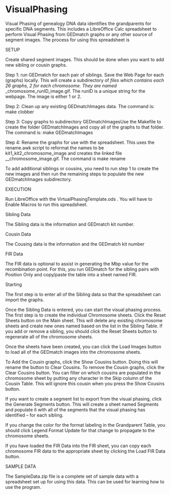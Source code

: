 # VisualPhasing



Visual Phasing of genealogy DNA data identifies the grandparents for specific DNA segments. This includes a LibreOffice Calc spreadsheet to perform Visual Phasing from GEDmatch graphs or any other source of segment images. The process for using this spreadsheet is

SETUP

Create shared segment images. This should be done when you want to add new sibling or cousin graphs.

Step 1: run GEDmatch for each pair of siblings. Save the Web Page for each (graphs) locally. This will create a subdirectory of <name>_files which contains each 26 graphs, 2 for each chromosome. They are named <kit1>_<kit2>_chromosome_runID_image.gif. The runID is a unique string for the webpage. The image is either 1 or 2. 

Step 2: Clean up any existing GEDmatchImages data. The command is: make clobber

Step 3: Copy graphs to subdirectory GEDmatchImagesUse the Makefile to create the folder GEDmatchImages and copy all of the graphs to that folder. The command is: make GEDmatchImages

Step 4: Rename the graphs for use with the spreadsheet. This uses the rename.awk script to reformat the names to be kit1_kit2_chromosome_image and creates the linked file <kit2>_<kit1>_chromosome_image.gif. The command is make rename

To add additional siblings or cousins, you need to run step 1 to create the new images and then run the remaining steps to populate the new GEDmatchImages subdirectory.

EXECUTION

Run LibreOffice with the VirtualPhasingTemplate.ods . You will have to Enable Macros to run this spreadsheet.


Sibling Data

The Sibling data is the information and GEDmatch kit number. 

Cousin Data

The Cousing data is the information and the GEDmatch kit number

FIR Data

The FIR data is optional to assist in generating the Mbp value for the recombination point. For this, you run GEDmatch for the sibling pairs with Position Only and copy/paste the table into a sheet named FIR. 

Starting

The first step is to enter all of the Sibling data so that the spreadsheet can import the graphs. 

Once the Sibling Data is entered, you can start the visual phasing process. The first step is to create the individual Chromosome sheets. Click the Reset Sheets button on the Main sheet. This will delete any existing chromosome sheets and create new ones named based on the list in the Sibling Table. If you add or remove a sibling, you should click the Reset Sheets button to regenerate all of the chromosome sheets. 

Once the sheets have been created, you can click the Load Images button to load all of the GEDmatch images into the chromosome sheets. 

To Add the Cousin graphs, click the Show Cousins button. Doing this will rename the button to Clear Cousins. To remove the Cousin graphs, click the Clear Cousins button. You can filter on which cousins are populated in the chromosome sheet by putting any character in the Skip column of the Cousin Table. This will ignore this cousin when you press the Show Cousins button.

If you want to create a segment list to export from the visual phasing, click the Generate Segments button. This will create a sheet named Segments and populate it with all of the segments that the visual phasing has identified – for each sibling. 

If you change the color for the format labeling in the Grandparent Table, you should click Legend Format Update for that change to propagate to the chromosome sheets. 

If you have loaded the FIR Data into the FIR sheet, you can copy each chromosome FIR data to the appropriate sheet by clicking the Load FIR Data button. 

SAMPLE DATA

The SampleData.zip file is a complete set of sample data with a spreadsheet set up for using this data. This can be used for learning how to use the program.

